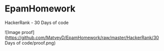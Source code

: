 # EpamHomework

HackerRank - 30 Days of code

![Image proof](https://github.com/MatveyD/EpamHomework/raw/master/HackerRank/30 Days of code/proof.png)
